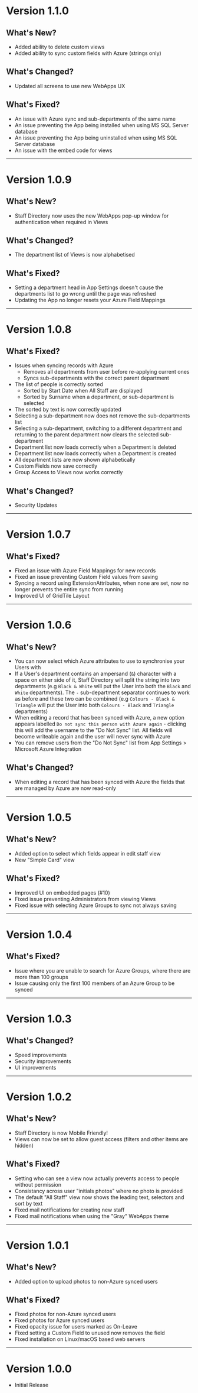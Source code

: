 # Version 1.1.0
## What's New?
- Added ability to delete custom views
- Added ability to sync custom fields with Azure (strings only)

## What's Changed?
- Updated all screens to use new WebApps UX

## What's Fixed?
- An issue with Azure sync and sub-departments of the same name
- An issue preventing the App being installed when using MS SQL Server database
- An issue preventing the App being uninstalled when using MS SQL Server database
- An issue with the embed code for views

---

# Version 1.0.9
## What's New?
- Staff Directory now uses the new WebApps pop-up window for authentication when required in Views

## What's Changed?
- The department list of Views is now alphabetised

## What's Fixed?
- Setting a department head in App Settings doesn't cause the departments list to go wrong until the page was refreshed
- Updating the App no longer resets your Azure Field Mappings

---

# Version 1.0.8
## What's Fixed?
- Issues when syncing records with Azure
  - Removes all departments from user before re-applying current ones
  - Syncs sub-departments with the correct parent department
- The list of people is correctly sorted
  - Sorted by Start Date when All Staff are displayed
  - Sorted by Surname when a department, or sub-department is selected
- The sorted by text is now correctly updated
- Selecting a sub-department now does not remove the sub-departments list
- Selecting a sub-department, switching to a different department and returning to the parent department now clears the selected sub-department
- Department list now loads correctly when a Department is deleted
- Department list now loads correctly when a Department is created
- All department lists are now shown alphabetically
- Custom Fields now save correctly
- Group Access to Views now works correctly

## What's Changed?
- Security Updates

---

# Version 1.0.7
## What's Fixed?
- Fixed an issue with Azure Field Mappings for new records
- Fixed an issue preventing Custom Field values from saving
- Syncing a record using ExtensionAttributes, when none are set, now no longer prevents the entire sync from running
- Improved UI of GridTile Layout

---

# Version 1.0.6
## What's New?
- You can now select which Azure attributes to use to synchronise your Users with
- If a User's department contains an ampersand (`&`) character with a space on either side of it, Staff Directory will split the string into two departments (e.g `Black & White` will put the User into both the `Black` and `White` departments). The ` - ` sub-department separator continues to work as before and these two can be combined (e.g `Colours - Black & Triangle` will put the User into both `Colours - Black` and `Triangle` departments)
- When editing a record that has been synced with Azure, a new option appears labelled `Do not sync this person with Azure again` - clicking this will add the username to the "Do Not Sync" list. All fields will become writeable again and the user will never sync with Azure
- You can remove users from the "Do Not Sync" list from App Settings > Microsoft Azure Integration

## What's Changed?
- When editing a record that has been synced with Azure the fields that are managed by Azure are now read-only

---

# Version 1.0.5
## What's New?
- Added option to select which fields appear in edit staff view
- New "Simple Card" view

## What's Fixed?
- Improved UI on embedded pages (#10)
- Fixed issue preventing Administrators from viewing Views
- Fixed issue with selecting Azure Groups to sync not always saving

---

# Version 1.0.4
## What's Fixed?
- Issue where you are unable to search for Azure Groups, where there are more than 100 groups
- Issue causing only the first 100 members of an Azure Group to be synced

---

# Version 1.0.3
## What's Changed?
- Speed improvements
- Security improvements
- UI improvements

---

# Version 1.0.2
## What's New?
- Staff Directory is now Mobile Friendly!
- Views can now be set to allow guest access (filters and other items are hidden)

## What's Fixed?
- Setting who can see a view now actually prevents access to people without permission
- Consistancy across user "initials photos" where no photo is provided
- The default "All Staff" view now shows the leading text, selectors and sort by text
- Fixed mail notifications for creating new staff
- Fixed mail notifications when using the "Gray" WebApps theme

---

# Version 1.0.1
## What's New?
- Added option to upload photos to non-Azure synced users

## What's Fixed?
- Fixed photos for non-Azure synced users
- Fixed photos for Azure synced users
- Fixed opacity issue for users marked as On-Leave
- Fixed setting a Custom Field to unused now removes the field
- Fixed installation on Linux/macOS based web servers

---

# Version 1.0.0
- Initial Release